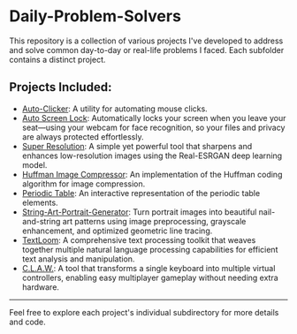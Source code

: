# Daily-Problem-Solvers
This repository is a collection of various projects I've developed to address and solve common day-to-day or real-life problems I faced. Each subfolder contains a distinct project.

## Projects Included:
* [Auto-Clicker](https://github.com/VipranshOjha/Daily-Problem-Solvers/tree/main/Auto-Clicker): A utility for automating mouse clicks.
* [Auto Screen Lock](https://github.com/VipranshOjha/Daily-Problem-Solvers/tree/main/Auto-Screen-Lock): Automatically locks your screen when you leave your seat—using your webcam for face recognition, so your files and privacy are always protected effortlessly.
* [Super Resolution](https://github.com/VipranshOjha/Daily-Problem-Solvers/tree/main/Super-Resolution): A simple yet powerful tool that sharpens and enhances low-resolution images using the Real-ESRGAN deep learning model.
* [Huffman Image Compressor](https://github.com/VipranshOjha/Daily-Problem-Solvers/tree/main/Huffman-Image-Compressor): An implementation of the Huffman coding algorithm for image compression.
* [Periodic Table](https://github.com/VipranshOjha/Periodic-Table): An interactive representation of the periodic table elements.
* [String-Art-Portrait-Generator](https://github.com/VipranshOjha/String-Art-Portrait-Generator): Turn portrait images into beautiful nail-and-string art patterns using image preprocessing, grayscale enhancement, and optimized geometric line tracing.
* [TextLoom](https://github.com/VipranshOjha/TextLoom): A comprehensive text processing toolkit that weaves together multiple natural language processing capabilities for efficient text analysis and manipulation.
* [C.L.A.W.](https://github.com/VipranshOjha/C.L.A.W.): A tool that transforms a single keyboard into multiple virtual controllers, enabling easy multiplayer gameplay without needing extra hardware.

---
Feel free to explore each project's individual subdirectory for more details and code.
